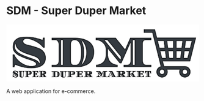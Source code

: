 # SDM - Super Duper Market

![logo](https://github.com/ShahafMachluf/SDM/blob/main/client/web/Resources/logo.png)

A web application for e-commerce.
